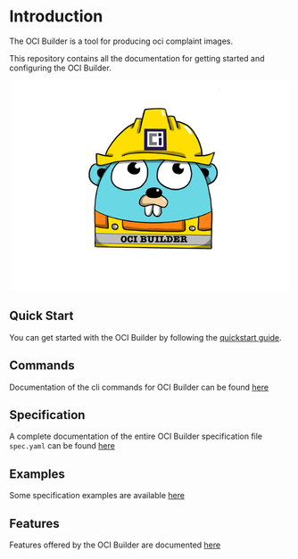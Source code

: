 # Introduction

The OCI Builder is a tool for producing oci complaint images. 

This repository contains all the documentation for getting started and configuring the OCI Builder.

![oci-gopher.png](../assets/oci-gopher.png)

## Quick Start

You can get started with the OCI Builder by following the [quickstart guide](./quickstart).

## Commands

Documentation of the cli commands for OCI Builder can be found [here](./commands/build)

## Specification

A complete documentation of the entire OCI Builder specification file `spec.yaml` can be found [here](./specification/specification/)

## Examples

Some specification examples are available [here](./examples/complete-spec)

## Features

Features offered by the OCI Builder are documented [here](./features/environment-variables)

